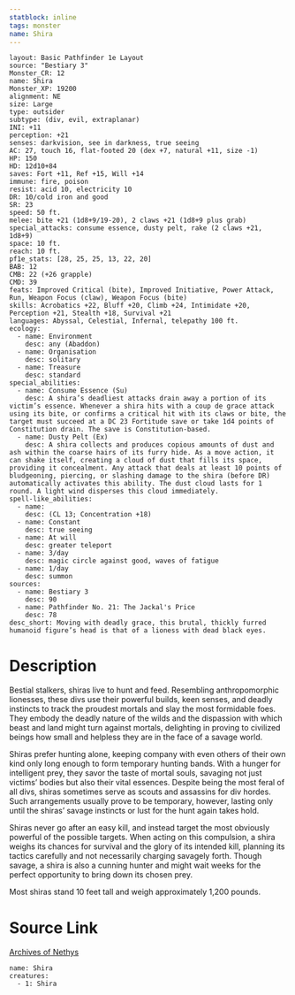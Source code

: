 ```yaml
---
statblock: inline
tags: monster
name: Shira
---
```

```statblock
layout: Basic Pathfinder 1e Layout
source: "Bestiary 3"
Monster_CR: 12
name: Shira
Monster_XP: 19200
alignment: NE
size: Large
type: outsider
subtype: (div, evil, extraplanar)
INI: +11
perception: +21
senses: darkvision, see in darkness, true seeing
AC: 27, touch 16, flat-footed 20 (dex +7, natural +11, size -1)
HP: 150
HD: 12d10+84
saves: Fort +11, Ref +15, Will +14
immune: fire, poison
resist: acid 10, electricity 10
DR: 10/cold iron and good
SR: 23
speed: 50 ft.
melee: bite +21 (1d8+9/19-20), 2 claws +21 (1d8+9 plus grab)
special_attacks: consume essence, dusty pelt, rake (2 claws +21, 1d8+9)
space: 10 ft.
reach: 10 ft.
pf1e_stats: [28, 25, 25, 13, 22, 20]
BAB: 12
CMB: 22 (+26 grapple)
CMD: 39
feats: Improved Critical (bite), Improved Initiative, Power Attack, Run, Weapon Focus (claw), Weapon Focus (bite)
skills: Acrobatics +22, Bluff +20, Climb +24, Intimidate +20, Perception +21, Stealth +18, Survival +21
languages: Abyssal, Celestial, Infernal, telepathy 100 ft.
ecology:
  - name: Environment
    desc: any (Abaddon)
  - name: Organisation
    desc: solitary
  - name: Treasure
    desc: standard
special_abilities:
  - name: Consume Essence (Su)
    desc: A shira’s deadliest attacks drain away a portion of its victim’s essence. Whenever a shira hits with a coup de grace attack using its bite, or confirms a critical hit with its claws or bite, the target must succeed at a DC 23 Fortitude save or take 1d4 points of Constitution drain. The save is Constitution-based.
  - name: Dusty Pelt (Ex)
    desc: A shira collects and produces copious amounts of dust and ash within the coarse hairs of its furry hide. As a move action, it can shake itself, creating a cloud of dust that fills its space, providing it concealment. Any attack that deals at least 10 points of bludgeoning, piercing, or slashing damage to the shira (before DR) automatically activates this ability. The dust cloud lasts for 1 round. A light wind disperses this cloud immediately.
spell-like_abilities:
  - name:
    desc: (CL 13; Concentration +18)
  - name: Constant
    desc: true seeing
  - name: At will
    desc: greater teleport
  - name: 3/day
    desc: magic circle against good, waves of fatigue
  - name: 1/day
    desc: summon
sources:
  - name: Bestiary 3
    desc: 90
  - name: Pathfinder No. 21: The Jackal's Price
    desc: 78
desc_short: Moving with deadly grace, this brutal, thickly furred humanoid figure’s head is that of a lioness with dead black eyes.
```
# Description
Bestial stalkers, shiras live to hunt and feed. Resembling anthropomorphic lionesses, these divs use their powerful builds, keen senses, and deadly instincts to track the proudest mortals and slay the most formidable foes. They embody the deadly nature of the wilds and the dispassion with which beast and land might turn against mortals, delighting in proving to civilized beings how small and helpless they are in the face of a savage world.

Shiras prefer hunting alone, keeping company with even others of their own kind only long enough to form temporary hunting bands. With a hunger for intelligent prey, they savor the taste of mortal souls, savaging not just victims’ bodies but also their vital essences. Despite being the most feral of all divs, shiras sometimes serve as scouts and assassins for div hordes. Such arrangements usually prove to be temporary, however, lasting only until the shiras’ savage instincts or lust for the hunt again takes hold.

Shiras never go after an easy kill, and instead target the most obviously powerful of the possible targets. When acting on this compulsion, a shira weighs its chances for survival and the glory of its intended kill, planning its tactics carefully and not necessarily charging savagely forth. Though savage, a shira is also a cunning hunter and might wait weeks for the perfect opportunity to bring down its chosen prey.

Most shiras stand 10 feet tall and weigh approximately 1,200 pounds.
# Source Link
[Archives of Nethys](https://aonprd.com/MonsterDisplay.aspx?ItemName=Shira)
```encounter-table
name: Shira
creatures:
  - 1: Shira
```
